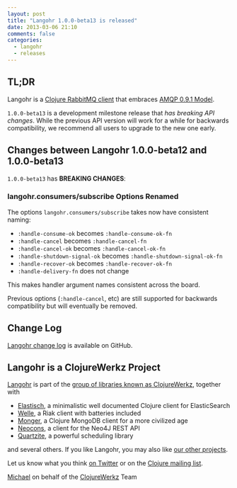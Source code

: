```yaml
---
layout: post
title: "Langohr 1.0.0-beta13 is released"
date: 2013-03-06 21:10
comments: false
categories:
  - langohr
  - releases
---
```


## TL;DR

Langohr is a [Clojure RabbitMQ client](http://clojurerabbitmq.info) that embraces [AMQP 0.9.1 Model](http://www.rabbitmq.com/tutorials/amqp-concepts.html).

`1.0.0-beta13` is a development milestone release that *has breaking API changes*. While the previous API version will work for a while
for backwards compatibility, we recommend all users to upgrade to the new one early.


## Changes between Langohr 1.0.0-beta12 and 1.0.0-beta13

`1.0.0-beta13` has **BREAKING CHANGES**:

### langohr.consumers/subscribe Options Renamed

The options `langohr.consumers/subscribe` takes now have consistent naming:

 * `:handle-consume-ok` becomes `:handle-consume-ok-fn`
 * `:handle-cancel` becomes `:handle-cancel-fn`
 * `:handle-cancel-ok` becomes `:handle-cancel-ok-fn`
 * `:handle-shutdown-signal-ok` becomes `:handle-shutdown-signal-ok-fn`
 * `:handle-recover-ok` becomes `:handle-recover-ok-fn`
 * `:handle-delivery-fn` does not change

This makes handler argument names consistent across the board.

Previous options (`:handle-cancel`, etc) are still supported
for backwards compatibility but will eventually be removed.



## Change Log

[Langohr change log](https://github.com/michaelklishin/langohr/blob/master/ChangeLog.md) is available on GitHub.


## Langohr is a ClojureWerkz Project

[Langohr](http://clojurerabbitmq.info) is part of the [group of libraries known as ClojureWerkz](http://clojurewerkz.org), together with

 * [Elastisch](http://clojureelasticsearch.info), a minimalistic well documented Clojure client for ElasticSearch
 * [Welle](http://clojureriak.info), a Riak client with batteries included
 * [Monger](http://clojuremongodb.info), a Clojure MongoDB client for a more civilized age
 * [Neocons](http://clojureneo4j.info), a client for the Neo4J REST API
 * [Quartzite](http://clojurequartz.info), a powerful scheduling library

and several others. If you like Langohr, you may also like [our other projects](http://clojurewerkz.org).

Let us know what you think [on Twitter](http://twitter.com/clojurewerkz) or on the [Clojure mailing list](https://groups.google.com/group/clojure).


[Michael](http://twitter.com/michaelklishin) on behalf of the [ClojureWerkz](http://clojurewerkz.org) Team
